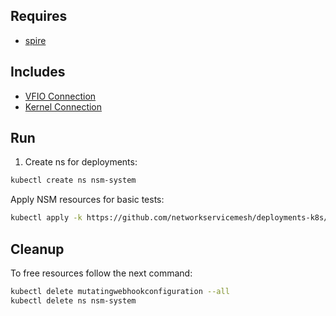 ## Requires

- [spire](../spire)

## Includes

- [VFIO Connection](../use-cases/Vfio2Noop)
- [Kernel Connection](../use-cases/SriovKernel2Noop)

## Run

1. Create ns for deployments:
```bash
kubectl create ns nsm-system
```

Apply NSM resources for basic tests:
```bash
kubectl apply -k https://github.com/networkservicemesh/deployments-k8s/examples/sriov?ref=581b72f5e2241929cd7e0350c25ec90ac8af87ab
```

## Cleanup

To free resources follow the next command:
```bash
kubectl delete mutatingwebhookconfiguration --all
kubectl delete ns nsm-system
```

